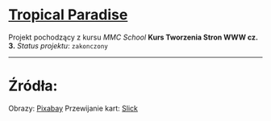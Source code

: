 # [Tropical Paradise](https://arturbul.github.io/mmctropparad/)

Projekt pochodzący z kursu _MMC School_ **Kurs Tworzenia Stron WWW cz. 3.**
_Status projektu_: `zakonczony`

---

# Źródła:

Obrazy: [Pixabay](https://pixabay.com/pl/)
Przewijanie kart: [Slick](https://kenwheeler.github.io/slick/)
